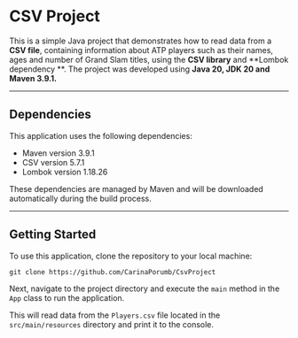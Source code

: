 # CSV Project

This is a simple Java project that demonstrates how to read data from a **CSV file**, containing information about
ATP players such as their names, ages and number of Grand Slam titles, using the **CSV library** and **Lombok dependency
**.
The project was developed using **Java 20, JDK 20 and Maven 3.9.1.**

---

## Dependencies

This application uses the following dependencies:

* Maven version 3.9.1
* CSV version 5.7.1
* Lombok version 1.18.26

These dependencies are managed by Maven and will be downloaded automatically during the build process.

---

## Getting Started

To use this application, clone the repository to your local machine:

`git clone https://github.com/CarinaPorumb/CsvProject`

Next, navigate to the project directory and execute the `main` method in the `App` class to run the application.

This will read data from the `Players.csv` file located in the `src/main/resources` directory and print it to the
console.
